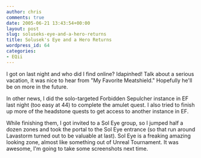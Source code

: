 ```yaml
---
author: chris
comments: true
date: 2005-06-21 13:43:54+00:00
layout: post
slug: soluseks-eye-and-a-hero-returns
title: Solusek's Eye and a Hero Returns
wordpress_id: 64
categories:
- EQii
---
```


I got on last night and who did I find online? Idapinhed! Talk about a serious vacation, it was nice to hear from "My Favorite Meatshield." Hopefully he'll be on more in the future.

In other news, I did the solo-targeted Forbidden Sepulcher instance in EF last night (too easy at 44) to complete the amulet quest. I also tried to finish up more of the headstone quests to get access to another instance in EF. 

While finishing them, I got invited to a Sol Eye group, so I jumped half a dozen zones and took the portal to the Sol Eye entrance (so that run around Lavastorm turned out to be valuable at last). Sol Eye is a freaking amazing looking zone, almost like something out of Unreal Tournament. It was awesome, I'm going to take some screenshots next time.

